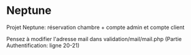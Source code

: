 # Neptune
Projet Neptune: réservation chambre + compte admin et compte client

Pensez à modifier l'adresse mail dans validation/mail/mail.php (Partie Authentification: ligne 20-21)
